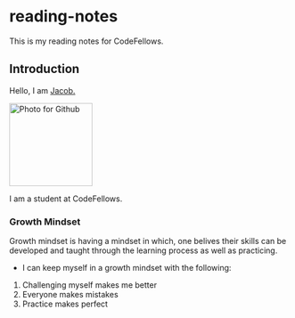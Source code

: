 # reading-notes
This is my reading notes for CodeFellows.

## Introduction
Hello, I am [Jacob.](https://github.com/Choij12)

<img width="149" alt="Photo for Github" src="https://user-images.githubusercontent.com/91853244/135907212-c1ccc99f-d533-48ab-8684-3f40a592fd2d.png">

I am a student at CodeFellows.

### Growth Mindset
Growth mindset is having a mindset in which, one belives their skills can be developed and taught through the learning process as well as practicing. 
- I can keep myself in a growth mindset with the following:
1. Challenging myself makes me better
2. Everyone makes mistakes
3. Practice makes perfect
